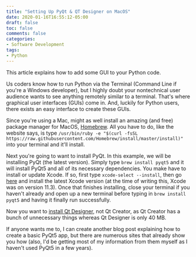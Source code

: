 ```yaml
---
title: "Setting Up PyQt & QT Designer on MacOS"
date: 2020-01-16T16:55:12-05:00
draft: false
toc: false
comments: false
categories:
- Software Development
tags:
- Python
---
```


This article explains how to add some GUI to your Python code.
<!--more-->
Us coders know how to run Python via the Terminal (Command Line if you're a Windows developer), but I highly doubt your nontechnical user audience wants to see anything remotely similar to a terminal. That's where graphical user interfaces (GUIs) come in. And, luckily for Python users, there exists an easy interface to create these GUIs.

Since you're using a Mac, might as well install an amazing (and free) package manager for MacOS, [Homebrew](https://brew.sh/). All you have to do, like the website says, is type `/usr/bin/ruby -e "$(curl -fsSL https://raw.githubusercontent.com/Homebrew/install/master/install)"` into your terminal and it'll install.

Next you're going to want to install PyQt. In this example, we will be installing PyQt (the latest version). Simply type `brew install pyqt5` and it will install PyQt5 and all of its necessary dependencies. You make have to install or update Xcode. If so, first type `xcode-select --install`, then go [here](https://developer.apple.com/download/more/) and install the latest Xcode version (at the time of writing this, Xcode was on version 11.3). Once that finishes installing, close your terminal if you haven't already and open up a new terminal before typing in `brew install pyqt5` and having it finally run successfully. 

 Now you want to [install Qt Designer](https://build-system.fman.io/qt-designer-download), not Qt Creator, as Qt Creator has a bunch of unnecessary things whereas Qt Designer is only 40 MB.

 If anyone wants me to, I can create another blog post explaining how to create a basic PyQt5 app, but there are numerous sites that already show you how (also, I'd be getting most of my information from them myself as I haven't used PyQt5 in a few years).